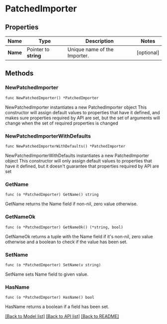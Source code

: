 # PatchedImporter

## Properties

Name | Type | Description | Notes
------------ | ------------- | ------------- | -------------
**Name** | Pointer to **string** | Unique name of the Importer. | [optional] 

## Methods

### NewPatchedImporter

`func NewPatchedImporter() *PatchedImporter`

NewPatchedImporter instantiates a new PatchedImporter object
This constructor will assign default values to properties that have it defined,
and makes sure properties required by API are set, but the set of arguments
will change when the set of required properties is changed

### NewPatchedImporterWithDefaults

`func NewPatchedImporterWithDefaults() *PatchedImporter`

NewPatchedImporterWithDefaults instantiates a new PatchedImporter object
This constructor will only assign default values to properties that have it defined,
but it doesn't guarantee that properties required by API are set

### GetName

`func (o *PatchedImporter) GetName() string`

GetName returns the Name field if non-nil, zero value otherwise.

### GetNameOk

`func (o *PatchedImporter) GetNameOk() (*string, bool)`

GetNameOk returns a tuple with the Name field if it's non-nil, zero value otherwise
and a boolean to check if the value has been set.

### SetName

`func (o *PatchedImporter) SetName(v string)`

SetName sets Name field to given value.

### HasName

`func (o *PatchedImporter) HasName() bool`

HasName returns a boolean if a field has been set.


[[Back to Model list]](../README.md#documentation-for-models) [[Back to API list]](../README.md#documentation-for-api-endpoints) [[Back to README]](../README.md)


